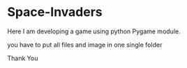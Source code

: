 # Space-Invaders
Here I am developing a game using python Pygame module.

you have to put all files and image in one single folder

Thank You
